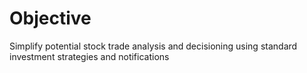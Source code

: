 # Objective
Simplify potential stock trade analysis and decisioning using standard investment strategies and notifications  